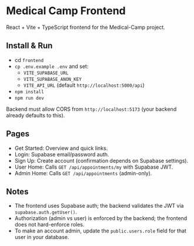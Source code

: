 # Medical Camp Frontend

React + Vite + TypeScript frontend for the Medical-Camp project.

## Install & Run

- cd `frontend`
- `cp .env.example .env` and set:
  - `VITE_SUPABASE_URL`
  - `VITE_SUPABASE_ANON_KEY`
  - `VITE_API_URL` (default `http://localhost:5000/api`)
- `npm install`
- `npm run dev`

Backend must allow CORS from `http://localhost:5173` (your backend already defaults to this).

## Pages

- Get Started: Overview and quick links.
- Login: Supabase email/password auth.
- Sign Up: Create account (confirmation depends on Supabase settings).
- User Home: Calls `GET /api/appointments/my` with Supabase JWT.
- Admin Home: Calls `GET /api/appointments` (admin-only).

## Notes

- The frontend uses Supabase auth; the backend validates the JWT via `supabase.auth.getUser()`.
- Authorization (admin vs user) is enforced by the backend; the frontend does not hard-enforce roles.
- To make an account admin, update the `public.users.role` field for that user in your database.

